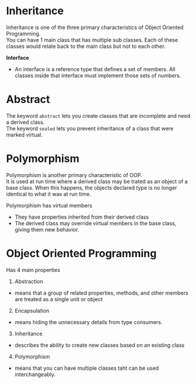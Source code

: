 
# Inheritance

Inheritance is one of the three primary characteristics of Object Oriented Programming.   
You can have 1 main class that has multiple sub classes. Each of these classes would relate back to the main class but not to each other.  

**Interface**
- An interface is a reference type that defines a set of members. All classes inside that interface must implement those sets of numbers. 


# Abstract  

The keyword ```abstract``` lets you create classes that are incomplete and need a derived class.   
The keyword ```sealed``` lets you prevent inheritance of a class that were marked virtual.  


# Polymorphism  

Polymorphism is another primary characteristic of OOP.  
It is used at run time where a derived class may be trated as an object of a base class. When this happens, the objects declared type is no longer identical to what it was at run time. 


Polymorphism has virtual members
- They have properties inherited from their derived class
- The derived class may override virtual members in the base class, giving them new behavior. 


# Object Oriented Programming

Has 4 main properties
1. Abstraction
  - means that a group of related properties, methods, and other members are treated as a single unit or object
2. Encapsulation
  - means hiding the unnecessary details from type consumers. 
3. Inheritance
  - describes the ability to create new classes based on an existing class
4. Polymorphism
  - means that you can have multiple classes taht can be used interchangeably. 
